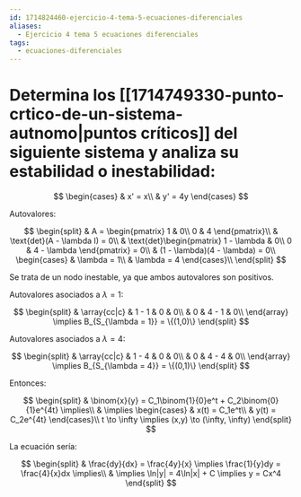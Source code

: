 ```yaml
---
id: 1714824460-ejercicio-4-tema-5-ecuaciones-diferenciales
aliases:
  - Ejercicio 4 tema 5 ecuaciones diferenciales
tags:
  - ecuaciones-diferenciales
---
```


# Determina los [[1714749330-punto-crtico-de-un-sistema-autnomo|puntos críticos]] del siguiente sistema y analiza su estabilidad o inestabilidad:

$$
\begin{cases}
    & x' = x\\
    & y' = 4y
\end{cases}
$$

Autovalores:

$$
\begin{split}
    & A = \begin{pmatrix}
        1 & 0\\
        0 & 4
    \end{pmatrix}\\
    & \text{det}(A - \lambda I) = 0\\
    & \text{det}\begin{pmatrix}
        1 - \lambda & 0\\
        0 & 4 - \lambda
    \end{pmatrix} = 0\\
    & (1 - \lambda)(4 - \lambda) = 0\\
    \begin{cases}
        & \lambda = 1\\
        & \lambda = 4
    \end{cases}\\
\end{split}
$$

Se trata de un nodo inestable, ya que ambos autovalores son positivos.

Autovalores asociados a $\lambda = 1$:

$$
\begin{split}
    & \array{cc|c}
        & 1 - 1 & 0 & 0\\
        & 0 & 4 - 1 & 0\\
    \end{array} \implies 
    B_{S_{\lambda = 1}} = \{(1,0)\}
\end{split}
$$

Autovalores asociados a $\lambda = 4$:

$$
\begin{split}
    & \array{cc|c}
        & 1 - 4 & 0 & 0\\
        & 0 & 4 - 4 & 0\\
    \end{array} \implies 
    B_{S_{\lambda = 4}} = \{(0,1)\}
\end{split}
$$

Entonces:

$$
\begin{split}
    & \binom{x}{y} = C_1\binom{1}{0}e^t + C_2\binom{0}{1}e^{4t} \implies\\
    & \implies \begin{cases}
        & x(t) = C_1e^t\\
        & y(t) = C_2e^{4t}
    \end{cases}\\
    t \to \infty \implies (x,y) \to (\infty, \infty)
\end{split}
$$

La ecuación sería:

$$
\begin{split}
    & \frac{dy}{dx} = \frac{4y}{x} \implies \frac{1}{y}dy = \frac{4}{x}dx \implies\\
    & \implies \ln|y| = 4\ln|x| + C \implies y = Cx^4
\end{split}
$$
